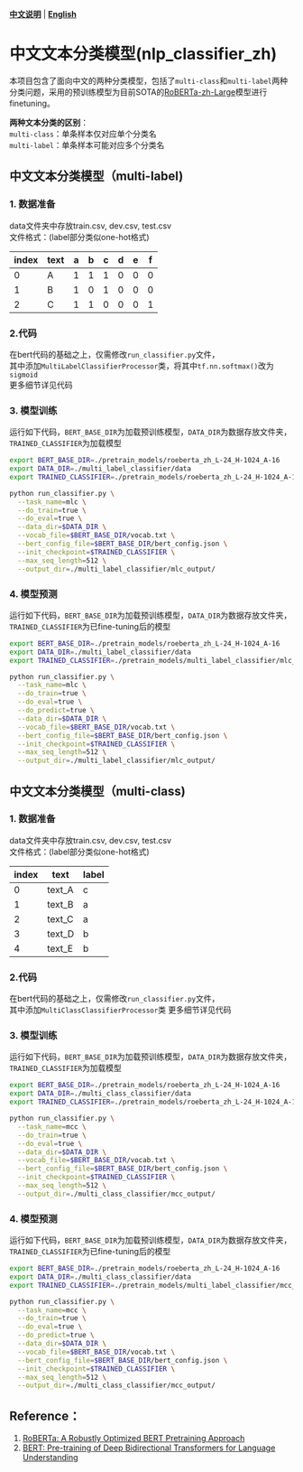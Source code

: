[**中文说明**](./README.md) | [**English**](./README_EN.md)

# 中文文本分类模型(nlp_classifier_zh)
本项目包含了面向中文的两种分类模型，包括了`multi-class`和`multi-label`两种分类问题，采用的预训练模型为目前SOTA的[RoBERTa-zh-Large](https://github.com/brightmart/roberta_zh)模型进行finetuning。  

**两种文本分类的区别**：  
`multi-class`：单条样本仅对应单个分类名  
`multi-label`：单条样本可能对应多个分类名  

## 中文文本分类模型（multi-label)

### 1. 数据准备
data文件夹中存放train.csv, dev.csv, test.csv    
文件格式：(label部分类似one-hot格式)  

| index | text | a | b | c | d | e | f |  
|-------|------|---|---|---|---|---|---|  
|  0    |   A  | 1 | 1 | 1 | 0 | 0 | 0 | 
|  1    |   B  | 1 | 0 | 1 | 0 | 0 | 0 | 
|  2    |   C  | 1 | 1 | 0 | 0 | 0 | 1 | 


### 2.代码
在bert代码的基础之上，仅需修改`run_classifier.py`文件，  
其中添加`MultiLabelClassifierProcessor`类，将其中`tf.nn.softmax()`改为`sigmoid`  
更多细节详见代码

### 3. 模型训练
运行如下代码，`BERT_BASE_DIR`为加载预训练模型，`DATA_DIR`为数据存放文件夹，`TRAINED_CLASSIFIER`为加载模型
```bash
export BERT_BASE_DIR=./pretrain_models/roeberta_zh_L-24_H-1024_A-16
export DATA_DIR=./multi_label_classifier/data
export TRAINED_CLASSIFIER=./pretrain_models/roeberta_zh_L-24_H-1024_A-16

python run_classifier.py \
  --task_name=mlc \
  --do_train=true \
  --do_eval=true \
  --data_dir=$DATA_DIR \
  --vocab_file=$BERT_BASE_DIR/vocab.txt \
  --bert_config_file=$BERT_BASE_DIR/bert_config.json \
  --init_checkpoint=$TRAINED_CLASSIFIER \
  --max_seq_length=512 \
  --output_dir=./multi_label_classifier/mlc_output/
```

### 4. 模型预测
运行如下代码，`BERT_BASE_DIR`为加载预训练模型，`DATA_DIR`为数据存放文件夹，`TRAINED_CLASSIFIER`为已fine-tuning后的模型

```bash
export BERT_BASE_DIR=./pretrain_models/roeberta_zh_L-24_H-1024_A-16
export DATA_DIR=./multi_label_classifier/data
export TRAINED_CLASSIFIER=./pretrain_models/multi_label_classifier/mlc_output/model.ckpt-10000

python run_classifier.py \
  --task_name=mlc \
  --do_train=true \
  --do_eval=true \
  --do_predict=true \
  --data_dir=$DATA_DIR \
  --vocab_file=$BERT_BASE_DIR/vocab.txt \
  --bert_config_file=$BERT_BASE_DIR/bert_config.json \
  --init_checkpoint=$TRAINED_CLASSIFIER \
  --max_seq_length=512 \
  --output_dir=./multi_label_classifier/mlc_output/
```


## 中文文本分类模型（multi-class) 
### 1. 数据准备
data文件夹中存放train.csv, dev.csv, test.csv    
文件格式：(label部分类似one-hot格式)  

|index|text|label|
|--|--|--| 
| 0 |text_A| c |
| 1 |text_B| a |
| 2 |text_C| a | 
| 3 |text_D| b | 
| 4 |text_E| b | 

### 2.代码
在bert代码的基础之上，仅需修改`run_classifier.py`文件，  
其中添加`MultiClassClassifierProcessor`类 
更多细节详见代码

### 3. 模型训练
运行如下代码，`BERT_BASE_DIR`为加载预训练模型，`DATA_DIR`为数据存放文件夹，`TRAINED_CLASSIFIER`为加载模型
```bash
export BERT_BASE_DIR=./pretrain_models/roeberta_zh_L-24_H-1024_A-16
export DATA_DIR=./multi_class_classifier/data
export TRAINED_CLASSIFIER=./pretrain_models/roeberta_zh_L-24_H-1024_A-16

python run_classifier.py \
  --task_name=mcc \
  --do_train=true \
  --do_eval=true \
  --data_dir=$DATA_DIR \
  --vocab_file=$BERT_BASE_DIR/vocab.txt \
  --bert_config_file=$BERT_BASE_DIR/bert_config.json \
  --init_checkpoint=$TRAINED_CLASSIFIER \
  --max_seq_length=512 \
  --output_dir=./multi_class_classifier/mcc_output/
```

### 4. 模型预测
运行如下代码，`BERT_BASE_DIR`为加载预训练模型，`DATA_DIR`为数据存放文件夹，`TRAINED_CLASSIFIER`为已fine-tuning后的模型

```bash
export BERT_BASE_DIR=./pretrain_models/roeberta_zh_L-24_H-1024_A-16
export DATA_DIR=./multi_class_classifier/data
export TRAINED_CLASSIFIER=./pretrain_models/multi_label_classifier/mcc_output/model.ckpt-10000

python run_classifier.py \
  --task_name=mcc \
  --do_train=true \
  --do_eval=true \
  --do_predict=true \
  --data_dir=$DATA_DIR \
  --vocab_file=$BERT_BASE_DIR/vocab.txt \
  --bert_config_file=$BERT_BASE_DIR/bert_config.json \
  --init_checkpoint=$TRAINED_CLASSIFIER \
  --max_seq_length=512 \
  --output_dir=./multi_class_classifier/mcc_output/
```

## Reference：  
1. [RoBERTa: A Robustly Optimized BERT Pretraining Approach](https://github.com/google-research/bert)
2. [BERT: Pre-training of Deep Bidirectional Transformers for Language Understanding](https://github.com/brightmart/roberta_zh)

